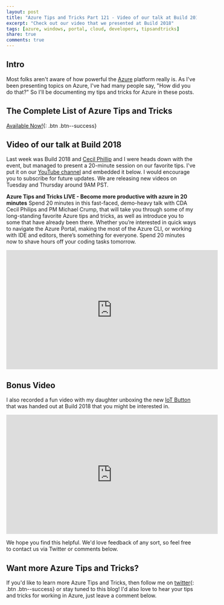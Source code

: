 ```yaml
---
layout: post
title: "Azure Tips and Tricks Part 121 - Video of our talk at Build 2018"
excerpt: "Check out our video that we presented at Build 2018"
tags: [azure, windows, portal, cloud, developers, tipsandtricks]
share: true
comments: true
---
```


## Intro

Most folks aren't aware of how powerful the [Azure](http://www.azure.com) platform really is. As I've been presenting topics on Azure, I've had many people say, "How did you do that?" So I'll be documenting my tips and tricks for Azure in these posts.

## The Complete List of Azure Tips and Tricks

[Available Now!](https://michaelcrump.net/azure-tips-and-tricks-complete-list/){: .btn .btn--success} 

## Video of our talk at Build 2018

Last week was Build 2018 and [Cecil Phillip](https://twitter.com/cecilphillip) and I were heads down with the event, but managed to present a 20-minute session on our favorite tips. I've put it on our [YouTube channel](https://www.youtube.com/channel/UCi00MP5k2uxC3ZFxylwQtuA) and embedded it below. I would encourage you to subscribe for future updates. We are releasing new videos on Tuesday and Thursday around 9AM PST. 

**Azure Tips and Tricks LIVE - Become more productive with azure in 20 minutes**
 Spend 20 minutes in this fast-faced, demo-heavy talk with CDA Cecil Philips and PM Michael Crump, that will take you through some of my long-standing favorite Azure tips and tricks, as well as introduce you to some that have already been there. Whether you’re interested in quick ways to navigate the Azure Portal, making the most of the Azure CLI, or working with IDE and editors, there’s something for everyone. Spend 20 minutes now to shave hours off your coding tasks tomorrow.

 <iframe width="560" height="315" src="https://www.youtube.com/embed/U0pgup73shU?rel=0" frameborder="0" allow="autoplay; encrypted-media" allowfullscreen></iframe>

 ## Bonus Video

 I also recorded a fun video with my daughter unboxing the new [IoT Button](http://aka.ms/button) that was handed out at Build 2018 that you might be interested in. 

<iframe width="560" height="315" src="https://www.youtube.com/embed/OdGHWwRBf_c?rel=0" frameborder="0" allow="autoplay; encrypted-media" allowfullscreen></iframe>

We hope you find this helpful. We'd love feedback of any sort, so feel free to contact us via Twitter or comments below. 

## Want more Azure Tips and Tricks?

If you'd like to learn more Azure Tips and Tricks, then follow me on [twitter](http://twitter.com/mbcrump){: .btn .btn--success} or stay tuned to this blog! I'd also love to hear your tips and tricks for working in Azure, just leave a comment below. 